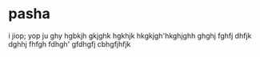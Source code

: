 # pasha
i
jiop;
yop
ju
ghy
hgbkjh
gkjghk
hgkhjk
hkgkjgh'hkghjghh
ghghj
fghfj
dhfjk
dghhj
fhfgh
fdhgh'
gfdhgfj
cbhgfjhfjk
